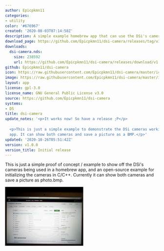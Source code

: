 ```yaml
---
author: Epicpkmn11
categories:
- utility
color: '#676967'
created: '2020-08-03T07:14:58Z'
description: A simple example homebrew app that can use the DSi's cameras
download_page: https://github.com/Epicpkmn11/dsi-camera/releases/tag/v1.0.0
downloads:
  dsi-camera.nds:
    size: 238592
    url: https://github.com/Epicpkmn11/dsi-camera/releases/download/v1.0.0/dsi-camera.nds
github: Epicpkmn11/dsi-camera
icon: https://raw.githubusercontent.com/Epicpkmn11/dsi-camera/master/icon.bmp
image: https://raw.githubusercontent.com/Epicpkmn11/dsi-camera/master/icon.bmp
layout: app
license: gpl-3.0
license_name: GNU General Public License v3.0
source: https://github.com/Epicpkmn11/dsi-camera
systems:
- DS
title: dsi-camera
update_notes: '<p>It works now! So have a release ;P</p>

  <p>This is just a simple example to demonstrate the DSi cameras working in a homebrew
  app. It can show both cameras and save a picture as a BMP.</p>'
updated: '2020-10-26T05:51:42Z'
version: v1.0.0
version_title: Initial release
---
```

This is just a simple proof of concept / example to show off the DSi's cameras being used in a homebrew app, and an open-source example for initializing the cameras in C/C++. Currently it can show both cameras and save a picture as photo.bmp.

![Example image](https://github.com/Epicpkmn11/dsi-camera/raw/master/resources/example.png)